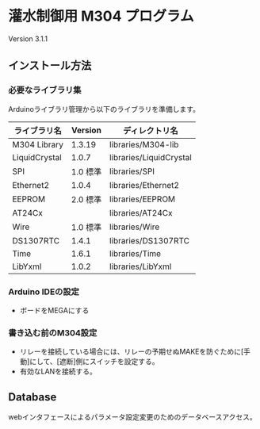 # 灌水制御用 M304 プログラム

Version 3.1.1

## インストール方法

### 必要なライブラリ集

Arduinoライブラリ管理から以下のライブラリを準備します。

|ライブラリ名  |Version  |ディレクトリ名           |
|--------------|---------|-------------------------|
|M304 Library  |1.3.19   | libraries/M304-lib      |
|LiquidCrystal |1.0.7    | libraries/LiquidCrystal |
|SPI           |1.0 標準 | libraries/SPI           |
|Ethernet2     |1.0.4    | libraries/Ethernet2     |
|EEPROM        |2.0 標準 | libraries/EEPROM        |
|AT24Cx        |         | libraries/AT24Cx        |
|Wire          |1.0 標準 | libraries/Wire          |
|DS1307RTC     |1.4.1    | libraries/DS1307RTC     |
|Time          |1.6.1    | libraries/Time          |
|LibYxml       |1.0.2    | libraries/LibYxml       |


### Arduino IDEの設定

* ボードをMEGAにする

### 書き込む前のM304設定

* リレーを接続している場合には、リレーの予期せぬMAKEを防ぐために[手動]にして、[遮断]側にスイッチを設定する。
* 有効なLANを接続する。

## Database

webインタフェースによるパラメータ設定変更のためのデータベースアクセス。
